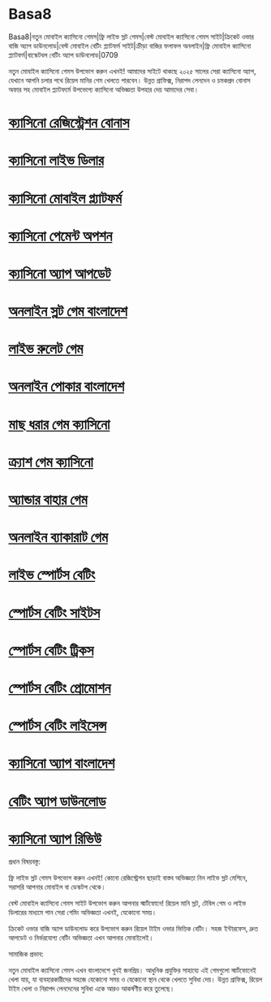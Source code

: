 # Basa8

Basa8|নতুন মোবাইল ক্যাসিনো গেমস|ফ্রি লাইভ স্লট গেমস|বেস্ট মোবাইল ক্যাসিনো গেমস সাইট|ক্রিকেট ওভার বাজি অ্যাপ ডাউনলোড|বেস্ট মোবাইল বেটিং প্ল্যাটফর্ম সাইট|ক্রীড়া বাজির ফলাফল অনলাইন|ফ্রি মোবাইল ক্যাসিনো প্ল্যাটফর্ম|বাস্কেটবল বেটিং অ্যাপ ডাউনলোড|0709

নতুন মোবাইল ক্যাসিনো গেমস উপভোগ করুন এখনই! আমাদের সাইটে থাকছে ২০২৫ সালের সেরা ক্যাসিনো অ্যাপ, যেখানে আপনি চলার পথে রিয়েল মানির গেম খেলতে পারবেন। উন্নত গ্রাফিক্স, নিরাপদ লেনদেন ও চমকপ্রদ বোনাস অফার সহ মোবাইল প্ল্যাটফর্মে উপভোগ্য ক্যাসিনো অভিজ্ঞতা উপহার দেয় আমাদের সেবা।

#  <a href="https://basa8vip.com/">ক্যাসিনো রেজিস্ট্রেশন বোনাস</a>

#  <a href="https://basa8us.com/">ক্যাসিনো লাইভ ডিলার</a>

#  <a href="https://basa8pc.com/">ক্যাসিনো মোবাইল প্ল্যাটফর্ম</a>

#  <a href="https://basa8pc.net/">ক্যাসিনো পেমেন্ট অপশন</a>

#  <a href="https://basa8wap.net/">ক্যাসিনো অ্যাপ আপডেট</a>

#  <a href="https://basa8wap.com/">অনলাইন স্লট গেম বাংলাদেশ</a>

#  <a href="https://basa8now.com/">লাইভ রুলেট গেম</a>

#  <a href="https://basa8now.net/">অনলাইন পোকার বাংলাদেশ</a>

#  <a href="https://basa8pro.com/">মাছ ধরার গেম ক্যাসিনো</a>

#  <a href="https://basa8pro.net/">ক্র্যাশ গেম ক্যাসিনো</a>

#  <a href="https://basa8vip.net/">অ্যান্ডার বাহার গেম</a>

#  <a href="https://basa8us.net/">অনলাইন ব্যাকারাট গেম</a>

#  <a href="https://basa8pc.com/">লাইভ স্পোর্টস বেটিং</a>

#  <a href="https://basa8pc.net/">স্পোর্টস বেটিং সাইটস</a>

#  <a href="https://basa8live.com/">স্পোর্টস বেটিং ট্রিকস</a>

#  <a href="https://basa8live.net/">স্পোর্টস বেটিং প্রোমোশন</a>

#  <a href="https://basa8uk.com/">স্পোর্টস বেটিং লাইসেন্স</a>

#  <a href="https://basa8uk.net/">ক্যাসিনো অ্যাপ বাংলাদেশ</a>

#  <a href="https://basa8hub.com/">বেটিং অ্যাপ ডাউনলোড</a>

#  <a href="https://basa8hub.net/">ক্যাসিনো অ্যাপ রিভিউ</a>

প্রধান বিষয়বস্তু:

ফ্রি লাইভ স্লট গেমস উপভোগ করুন এখনই! কোনো রেজিস্ট্রেশন ছাড়াই বাস্তব অভিজ্ঞতা নিন লাইভ স্লট মেশিনে, সরাসরি আপনার মোবাইল বা ডেস্কটপ থেকে।

বেস্ট মোবাইল ক্যাসিনো গেমস সাইট উপভোগ করুন আপনার স্মার্টফোনে! রিয়েল মানি স্লট, টেবিল গেম ও লাইভ ডিলারের মাধ্যমে পান সেরা গেমিং অভিজ্ঞতা এখনই, যেকোনো সময়।

ক্রিকেট ওভার বাজি অ্যাপ ডাউনলোড করে উপভোগ করুন রিয়েল টাইম ওভার ভিত্তিক বেটিং। সহজ ইন্টারফেস, দ্রুত আপডেট ও নির্ভরযোগ্য বেটিং অভিজ্ঞতা এখন আপনার মোবাইলেই।

সামাজিক প্রভাব:

নতুন মোবাইল ক্যাসিনো গেমস এখন বাংলাদেশে খুবই জনপ্রিয়। আধুনিক প্রযুক্তির সাহায্যে এই গেমগুলো স্মার্টফোনেই খেলা যায়, যা ব্যবহারকারীদের সহজে যেকোনো সময় ও যেকোনো স্থান থেকে খেলতে সুবিধা দেয়। উন্নত গ্রাফিক্স, রিয়েল টাইম খেলা ও নিরাপদ লেনদেনের সুবিধা একে আরও আকর্ষণীয় করে তুলেছে।
